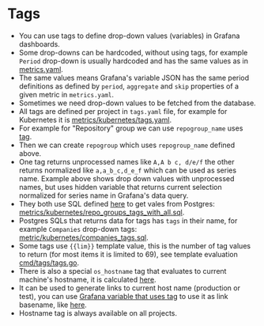 # Tags

- You can use tags to define drop-down values (variables) in Grafana dashboards.
- Some drop-downs can be hardcoded, without using tags, for example `Period` drop-down is usually hardcoded and has the same values as in [metrics.yaml](https://github.com/cncf/devstats/blob/master/metrics/kubernetes/metrics.yaml).
- The same values means Grafana's variable JSON has the same period definitions as defined by `period`, `aggregate` and `skip` properties of a given metric in `metrics.yaml`.
- Sometimes we need drop-down values to be fetched from the database.
- All tags are defined per project in `tags.yaml` file, for example for Kubernetes it is [metrics/kubernetes/tags.yaml](https://github.com/cncf/devstats/blob/master/metrics/kubernetes/tags.yaml).
- For example for "Repository" group we can use `repogroup_name` uses [tag](https://github.com/cncf/devstats/blob/master/metrics/kubernetes/tags.yaml).
- Then we can create `repogroup` which uses `repogroup_name` defined above.
- One tag returns unprocessed names like `A,A b c, d/e/f` the other returns normalized like `a,a_b_c,d_e_f` which can be used as series name. Example above shows drop down values with unprocessed names, but uses hidden variable that returns current selection normalized for series name in Grafana's data query.
- They both use SQL defined [here](https://github.com/cncf/devstats/blob/master/metrics/kubernetes/tags.yaml) to get vales from Postgres: [metrics/kubernetes/repo_groups_tags_with_all.sql](https://github.com/cncf/devstats/blob/master/metrics/kubernetes/repo_groups_tags_with_all.sql).
- Postgres SQLs that returns data for tags has `tags` in their name, for example `Companies` drop-down tags: [metric/kubernetes/companies_tags.sql](https://github.com/cncf/devstats/blob/master/metrics/kubernetes/companies_tags.sql).
- Some tags use `{{lim}}` template value, this is the number of tag values to return (for most items it is limited to 69), see template evaluation [cmd/tags/tags.go](https://github.com/cncf/devstats/blob/master/cmd/tags/tags.go).
- There is also a special `os_hostname` tag that evaluates to current machine's hostname, it is calculated [here](https://github.com/cncf/devstats/blob/master/cmd/tags/tags.go).
- It can be used to generate links to current host name (production or test), you can use [Grafana variable that uses tag](https://github.com/cncf/devstats/blob/master/grafana/dashboards/kubernetes/dashboards.json#L421-L438) to use it as link basename, like [here](https://github.com/cncf/devstats/blob/master/grafana/dashboards/kubernetes/dashboards.json#L84).
- Hostname tag is always available on all projects.
